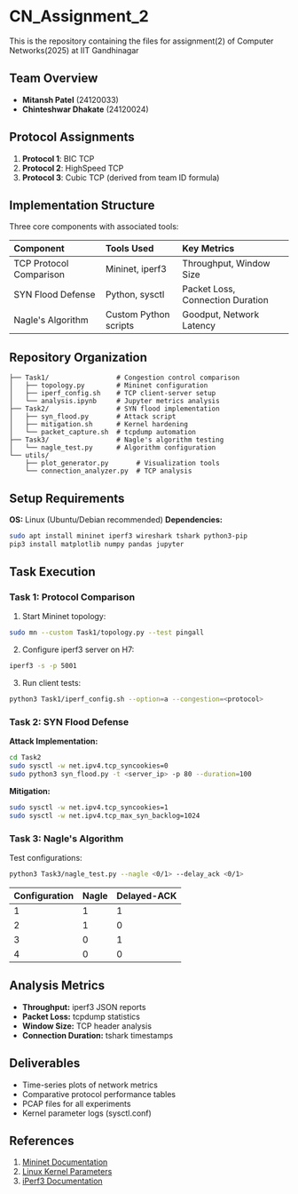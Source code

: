 # CN_Assignment_2
This is the repository containing the files for assignment(2) of Computer Networks(2025) at IIT Gandhinagar

## Team Overview

- **Mitansh Patel** (24120033)
- **Chinteshwar Dhakate** (24120024)


## Protocol Assignments

1. **Protocol 1**: BIC TCP
2. **Protocol 2**: HighSpeed TCP
3. **Protocol 3**: Cubic TCP (derived from team ID formula)

## Implementation Structure

Three core components with associated tools:


| Component | Tools Used | Key Metrics |
| :-- | :-- | :-- |
| TCP Protocol Comparison | Mininet, iperf3 | Throughput, Window Size |
| SYN Flood Defense | Python, sysctl | Packet Loss, Connection Duration |
| Nagle's Algorithm | Custom Python scripts | Goodput, Network Latency |

## Repository Organization

```
├── Task1/                 # Congestion control comparison
│   ├── topology.py        # Mininet configuration
│   ├── iperf_config.sh    # TCP client-server setup
│   └── analysis.ipynb     # Jupyter metrics analysis
├── Task2/                 # SYN flood implementation
│   ├── syn_flood.py       # Attack script
│   ├── mitigation.sh      # Kernel hardening
│   └── packet_capture.sh  # tcpdump automation
├── Task3/                 # Nagle's algorithm testing
│   └── nagle_test.py      # Algorithm configuration
└── utils/
    ├── plot_generator.py       # Visualization tools
    └── connection_analyzer.py  # TCP analysis
```


## Setup Requirements

**OS:** Linux (Ubuntu/Debian recommended)
**Dependencies:**

```bash
sudo apt install mininet iperf3 wireshark tshark python3-pip
pip3 install matplotlib numpy pandas jupyter
```


## Task Execution

### Task 1: Protocol Comparison

1. Start Mininet topology:
```bash
sudo mn --custom Task1/topology.py --test pingall
```

2. Configure iperf3 server on H7:
```bash
iperf3 -s -p 5001
```

3. Run client tests:
```bash
python3 Task1/iperf_config.sh --option=a --congestion=<protocol>
```


### Task 2: SYN Flood Defense

**Attack Implementation:**

```bash
cd Task2
sudo sysctl -w net.ipv4.tcp_syncookies=0
sudo python3 syn_flood.py -t <server_ip> -p 80 --duration=100
```

**Mitigation:**

```bash
sudo sysctl -w net.ipv4.tcp_syncookies=1
sudo sysctl -w net.ipv4.tcp_max_syn_backlog=1024
```


### Task 3: Nagle's Algorithm

Test configurations:

```bash
python3 Task3/nagle_test.py --nagle <0/1> --delay_ack <0/1>
```

| Configuration | Nagle | Delayed-ACK |
| :-- | :-- | :-- |
| 1 | 1 | 1 |
| 2 | 1 | 0 |
| 3 | 0 | 1 |
| 4 | 0 | 0 |

## Analysis Metrics

- **Throughput:** iperf3 JSON reports
- **Packet Loss:** tcpdump statistics
- **Window Size:** TCP header analysis
- **Connection Duration:** tshark timestamps


## Deliverables

- Time-series plots of network metrics
- Comparative protocol performance tables
- PCAP files for all experiments
- Kernel parameter logs (sysctl.conf)


## References

1. [Mininet Documentation](http://mininet.org/)
2. [Linux Kernel Parameters](https://www.kernel.org/doc/html/latest/networkir)
3. [iPerf3 Documentation](https://iperf.fr/)

